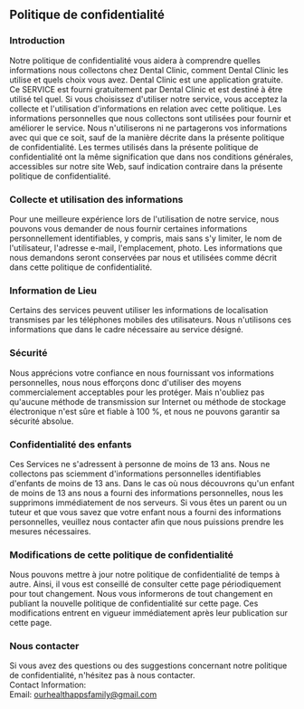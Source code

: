 Politique de confidentialité
----------------

### Introduction
Notre politique de confidentialité vous aidera à comprendre quelles informations nous collectons chez Dental Clinic, comment Dental Clinic les utilise et quels choix vous avez.
Dental Clinic est une application gratuite. Ce SERVICE est fourni gratuitement par Dental Clinic et est destiné à être utilisé tel quel.
Si vous choisissez d'utiliser notre service, vous acceptez la collecte et l'utilisation d'informations en relation avec cette politique. Les informations personnelles que nous collectons sont utilisées pour fournir et améliorer le service. Nous n'utiliserons ni ne partagerons vos informations avec qui que ce soit, sauf de la manière décrite dans la présente politique de confidentialité.
Les termes utilisés dans la présente politique de confidentialité ont la même signification que dans nos conditions générales, accessibles sur notre site Web, sauf indication contraire dans la présente politique de confidentialité.

### Collecte et utilisation des informations
Pour une meilleure expérience lors de l'utilisation de notre service, nous pouvons vous demander de nous fournir certaines informations personnellement identifiables, y compris, mais sans s'y limiter, le nom de l'utilisateur, l'adresse e-mail, l'emplacement, photo. Les informations que nous demandons seront conservées par nous et utilisées comme décrit dans cette politique de confidentialité.

### Information de Lieu
Certains des services peuvent utiliser les informations de localisation transmises par les téléphones mobiles des utilisateurs. Nous n'utilisons ces informations que dans le cadre nécessaire au service désigné.

### Sécurité
Nous apprécions votre confiance en nous fournissant vos informations personnelles, nous nous efforçons donc d'utiliser des moyens commercialement acceptables pour les protéger. Mais n'oubliez pas qu'aucune méthode de transmission sur Internet ou méthode de stockage électronique n'est sûre et fiable à 100 %, et nous ne pouvons garantir sa sécurité absolue.

### Confidentialité des enfants
Ces Services ne s'adressent à personne de moins de 13 ans. Nous ne collectons pas sciemment d'informations personnelles identifiables d'enfants de moins de 13 ans. Dans le cas où nous découvrons qu'un enfant de moins de 13 ans nous a fourni des informations personnelles, nous les supprimons immédiatement de nos serveurs. Si vous êtes un parent ou un tuteur et que vous savez que votre enfant nous a fourni des informations personnelles, veuillez nous contacter afin que nous puissions prendre les mesures nécessaires. 

### Modifications de cette politique de confidentialité
Nous pouvons mettre à jour notre politique de confidentialité de temps à autre. Ainsi, il vous est conseillé de consulter cette page périodiquement pour tout changement. Nous vous informerons de tout changement en publiant la nouvelle politique de confidentialité sur cette page. Ces modifications entrent en vigueur immédiatement après leur publication sur cette page.

### Nous contacter
Si vous avez des questions ou des suggestions concernant notre politique de confidentialité, n'hésitez pas à nous contacter.  
Contact Information:  
Email: ourhealthappsfamily@gmail.com 
